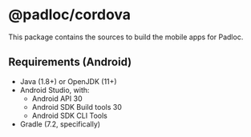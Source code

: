 # @padloc/cordova

This package contains the sources to build the mobile apps for Padloc.

## Requirements (Android)

-   Java (1.8+) or OpenJDK (11+)
-   Android Studio, with:
    -   Android API 30
    -   Android SDK Build tools 30
    -   Android SDK CLI Tools
-   Gradle (7.2, specifically)
